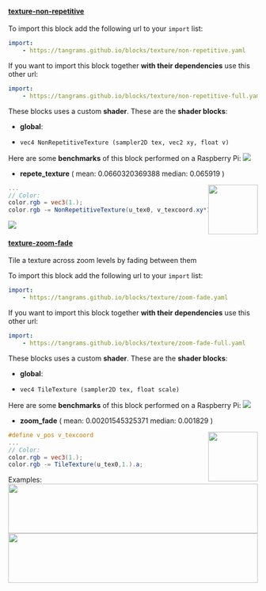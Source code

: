 

#### [texture-non-repetitive](http://tangrams.github.io/blocks/#texture-non-repetitive) <a href="https://github.com/tangrams/blocks/blob/gh-pages/texture/non-repetitive.yaml" target="_blank"><i class="fa fa-github" aria-hidden="true"></i></a>



To import this block add the following url to your `import` list:

```yaml
import:
    - https://tangrams.github.io/blocks/texture/non-repetitive.yaml
```




If you want to import this block together **with their dependencies** use this other url:

```yaml
import:
    - https://tangrams.github.io/blocks/texture/non-repetitive-full.yaml
```


These blocks uses a custom **shader**.
These are the **shader blocks**:

- **global**:
 + `vec4 NonRepetitiveTexture (sampler2D tex, vec2 xy, float v)`

Here are some **benchmarks** of this block performed on a Raspberry Pi:
[![](http://tangrams.github.io/blocks/./texture/test/texture-non-repetitive.png)](http://tangrams.github.io/blocks/test.html?test=./texture/test/texture-non-repetitive.json)

- **repete_texture** ( mean: 0.0660320369388 median: 0.065919 )

<a href="http://thebookofshaders.com/edit.php#http://tangrams.github.io/blocks/./texture/test/non-repetitive-repete_texture.frag"><img src="http://tangrams.github.io/blocks/./texture/test/non-repetitive-repete_texture.png" style="width:100px; height:100px; float: right; left: 55px;"></a>

```glsl
...
// Color:
color.rgb = vec3(1.);
color.rgb -= NonRepetitiveTexture(u_tex0, v_texcoord.xy*10., 1.).a;

```


![](https://mapzen.com/common/styleguide/images/divider/compass-red.png)


#### [texture-zoom-fade](http://tangrams.github.io/blocks/#texture-zoom-fade) <a href="https://github.com/tangrams/blocks/blob/gh-pages/texture/zoom-fade.yaml" target="_blank"><i class="fa fa-github" aria-hidden="true"></i></a>

Tile a texture across zoom levels by fading between them



To import this block add the following url to your `import` list:

```yaml
import:
    - https://tangrams.github.io/blocks/texture/zoom-fade.yaml
```




If you want to import this block together **with their dependencies** use this other url:

```yaml
import:
    - https://tangrams.github.io/blocks/texture/zoom-fade-full.yaml
```


These blocks uses a custom **shader**.
These are the **shader blocks**:

- **global**:
 + `vec4 TileTexture (sampler2D tex, float scale)`

Here are some **benchmarks** of this block performed on a Raspberry Pi:
[![](http://tangrams.github.io/blocks/./texture/test/texture-zoom-fade.png)](http://tangrams.github.io/blocks/test.html?test=./texture/test/texture-zoom-fade.json)

- **zoom_fade** ( mean: 0.00201545325371 median: 0.001829 )

<a href="http://thebookofshaders.com/edit.php#http://tangrams.github.io/blocks/./texture/test/zoom-fade-zoom_fade.frag"><img src="http://tangrams.github.io/blocks/./texture/test/zoom-fade-zoom_fade.png" style="width:100px; height:100px; float: right; left: 55px;"></a>

```glsl
#define v_pos v_texcoord
...
// Color:
color.rgb = vec3(1.);
color.rgb -= TileTexture(u_tex0,1.).a;

```


Examples:
<a href="https://mapzen.com/tangram/play/?scene=https://tangrams.github.io/tangram-sandbox/styles/crosshatch.yaml&lines=76" target="_blank">
<img src="https://tangrams.github.io/tangram-sandbox/styles/crosshatch.png" style="width: 100%; height: 100px; object-fit: cover;">
</a>
<a href="https://mapzen.com/tangram/play/?scene=https://tangrams.github.io/tangram-sandbox/styles/pericoli.yaml&lines=121" target="_blank">
<img src="https://tangrams.github.io/tangram-sandbox/styles/pericoli.png" style="width: 100%; height: 100px; object-fit: cover;">
</a>
